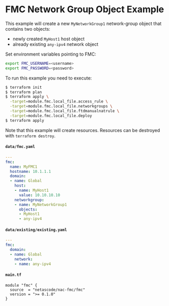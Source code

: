 <!-- BEGIN_TF_DOCS -->
# FMC Network Group Object Example

This example will create a new `MyNetworkGroup1` network-group object that contains two objects:
- newly created `MyHost1` host object
- already existing `any-ipv4` network object 

Set environment variables pointing to FMC:

```bash
export FMC_USERNAME=<username>
export FMC_PASSWORD=<password>
```

To run this example you need to execute:

```bash
$ terraform init
$ terraform plan
$ terraform apply \
  -target=module.fmc.local_file.access_rule \
  -target=module.fmc.local_file.networkgroups \
  -target=module.fmc.local_file.ftdmanualnatrule \
  -target=module.fmc.local_file.deploy
$ terraform apply
```

Note that this example will create resources. Resources can be destroyed with `terraform destroy`.

#### `data/fmc.yaml`

```yaml
---
fmc:
  name: MyFMC1
  hostname: 10.1.1.1
  domain:
  - name: Global
    host:
    - name: MyHost1
      value: 10.10.10.10
    networkgroup:
    - name: MyNetworkGroup1
      objects:
      - MyHost1
      - any-ipv4
```

#### `data/existing/existing.yaml`

```yaml
---
fmc:
  domain:
  - name: Global
    network:
    - name: any-ipv4
```

#### `main.tf`

```hcl
module "fmc" {
  source  = "netascode/nac-fmc/fmc"
  version = ">= 0.1.0"
}
```
<!-- END_TF_DOCS -->